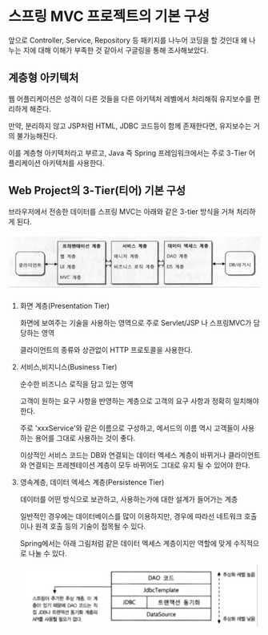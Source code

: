 # 스프링 MVC 프로젝트의 기본 구성

앞으로 Controller, Service, Repository 등 패키지를 나누어 코딩을 할 것인대 왜 나누는 지에 대해 이해가 부족한 것 같아서 구글링을 통해 조사해보았다.

## 계층형 아키텍처

웹 어플리케이션은 성격이 다른 것들을 다른 아키텍처 레벨에서 처리해줘 유지보수를 편리하게 해준다.

만약, 분리하지 않고 JSP처럼 HTML, JDBC 코드등이 함께 존재한다면, 유지보수는 거의 불가능해진다.

이를 계층형 아키텍처라고 부르고, Java 즉 Spring 프레임워크에서는 주로 3-Tier 어플리케이션 아키텍처를 사용한다.

## Web Project의 3-Tier(티어) 기본 구성

브라우저에서 전송한 데이터를 스프링 MVC는 아래와 같은 3-tier 방식을 거쳐 처리하게 된다.

![WEB Project 3-Tier](./picture/WEB_3_Tier.JPG)

1. 화면 계층(Presentation Tier)

    화면에 보여주는 기술을 사용하는 영역으로 주로 Servlet/JSP 나 스프링MVC가 담당하는 영역

    클라이언트의 종류와 상관없이 HTTP 프로토콜을 사용한다.

2. 서비스,비지니스(Business Tier)

    순수한 비즈니스 로직을 담고 있는 영역

    고객이 원하는 요구 사항을 반영하는 계층으로 고객의 요구 사항과 정확히 일치해야한다.

    주로 'xxxService'와 같은 이름으로 구성하고, 메서드의 이름 역시 고객들이 사용하는 용어를 그대로 사용하는 것이 좋다.

    이상적인 서비스 코드는 DB와 연결되는 데이터 엑세스 계층이 바뀌거나 클라이언트와 연결되는 프레젠테이션 계층이 모두 바뀌어도 그대로 유지 될 수 있어야 한다.

3. 영속계층, 데이터 엑세스 계층(Persistence Tier)

    데이터를 어떤 방식으로 보관하고, 사용하는가에 대한 설계가 들어가는 계층

    일반적인 경우에는 데이터베이스를 많이 이용하지만, 경우에 따라선 네트워크 호출이나 원격 호출 등의 기술이 접목될 수 있다.

    Spring에서는 아래 그림처럼 같은 데이터 엑세스 계층이지만 역할에 맞게 수직적으로 나눌 수 있다.

    ![데이터 엑세스 계층 수직 계층 구조](./picture/Persistence_Tier.JPG)
